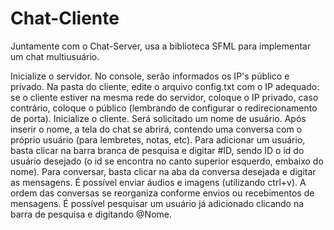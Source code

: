 # Chat-Cliente
Juntamente com o Chat-Server, usa a biblioteca SFML para implementar um chat multiusuário.

Inicialize o servidor. No console, serão informados os IP's público e privado. Na pasta do cliente, edite o arquivo config.txt com o IP adequado: se o cliente estiver na mesma rede do servidor, coloque o IP privado, caso contrário, coloque o público (lembrando de configurar o redirecionamento de porta).
Inicialize o cliente.
Será solicitado um nome de usuário.
Após inserir o nome, a tela do chat se abrirá, contendo uma conversa com o próprio usuário (para lembretes, notas, etc).
Para adicionar um usuário, basta clicar na barra branca de pesquisa e digitar #ID, sendo ID o id do usuário desejado (o id se encontra no canto superior esquerdo, embaixo do nome).
Para conversar, basta clicar na aba da conversa desejada e digitar as mensagens. É possível enviar áudios e imagens (utilizando ctrl+v).
A ordem das conversas se reorganiza conforme envios ou recebimentos de mensagens. É possível pesquisar um usuário já adicionado clicando na barra de pesquisa e digitando @Nome.
